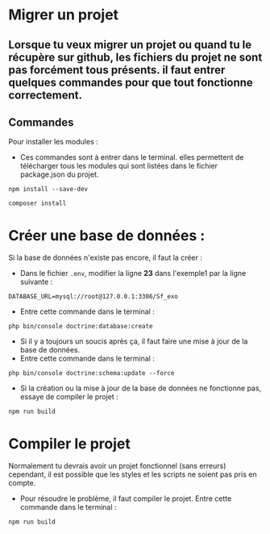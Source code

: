 # Migrer un projet

## Lorsque tu veux migrer un projet ou quand tu le récupère sur github, les fichiers du projet ne sont pas forcément tous présents. il faut entrer quelques commandes pour que tout fonctionne correctement.

## Commandes

Pour installer les modules :
- Ces commandes sont à entrer dans le terminal. elles permettent de télécharger tous les modules qui sont listées dans le fichier package.json du projet.
```
npm install --save-dev
```
```
composer install
```

# Créer une base de données :
Si la base de données n'existe pas encore, il faut la créer :
- Dans le fichier `.env`, modifier la ligne **23** dans l'exemple1 par la ligne suivante :
```
DATABASE_URL=mysql://root@127.0.0.1:3306/Sf_exo
```
- Entre cette commande dans le terminal :
```
php bin/console doctrine:database:create
```

- Si il y a toujours un soucis après ça, il faut faire une mise à jour de la base de données.
- Entre cette commande dans le terminal :
```
php bin/console doctrine:schema:update --force
```

- Si la création ou la mise à jour de la base de données ne fonctionne pas, essaye de compiler le projet :
```
npm run build
```

# Compiler le projet

Normalement tu devrais avoir un projet fonctionnel (sans erreurs) cependant, il est possible que les styles et les scripts ne soient pas pris en compte.
- Pour résoudre le problème, il faut compiler le projet. Entre cette commande dans le terminal :
```
npm run build
```